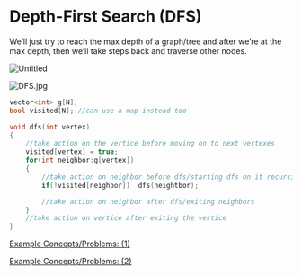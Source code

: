 # Depth-First Search (DFS)

We’ll just try to reach the max depth of  a graph/tree and after we’re at the max depth, then we’ll take steps back and traverse other nodes.

![Untitled](Depth-First%20Search%20(DFS)%20731b561acc60416189af9660e2782675/Untitled.png)

![DFS.jpg](Depth-First%20Search%20(DFS)%20731b561acc60416189af9660e2782675/DFS.jpg)

```cpp
vector<int> g[N];
bool visited[N]; //can use a map instead too

void dfs(int vertex)
{
	//take action on the vertice before moving on to next vertexes
	visited[vertex] = true;
	for(int neighbor:g[vertex])
	{
		//take action on neighbor before dfs/starting dfs on it recurcively
		if(!visited[neighbor])  dfs(neightbor);

		//take action on neighbor after dfs/exiting neighbors
	}
	//take action on vertice after exiting the vertice
}
```

[Example Concepts/Problems: (1)](Depth-First%20Search%20(DFS)%20731b561acc60416189af9660e2782675/Example%20Concepts%20Problems%20(1)%209d8cf68a5d0f4d1bb6b89748afaacaa1.csv)

[Example Concepts/Problems: (2)](Depth-First%20Search%20(DFS)%20731b561acc60416189af9660e2782675/Example%20Concepts%20Problems%20(2)%2050dec900f419436295206e6eea8d1717.csv)